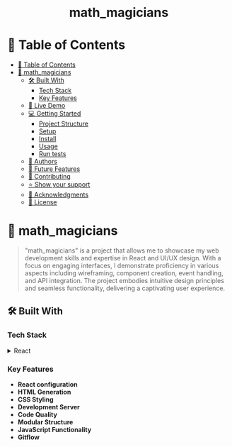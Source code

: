 <a name="readme-top"></a>

<div align="center">
  <br/>

  <h1><b>math_magicians</b></h1>

</div>

# 📗 Table of Contents

- [📗 Table of Contents](#-table-of-contents)
- [📖 math\_magicians ](#-math_magicians-)
  - [🛠 Built With ](#-built-with-)
    - [Tech Stack ](#tech-stack-)
    - [Key Features ](#key-features-)
  - [🚀 Live Demo ](#-live-demo-)
  - [💻 Getting Started ](#-getting-started-)
    - [Project Structure](#project-structure)
    - [Setup](#setup)
    - [Install](#install)
    - [Usage](#usage)
    - [Run tests](#run-tests)
  - [👥 Authors ](#-authors-)
  - [🔭 Future Features ](#-future-features-)
  - [🤝 Contributing ](#-contributing-)
  - [⭐️ Show your support ](#️-show-your-support-)
  - [🙏 Acknowledgments ](#-acknowledgments-)
  - [📝 License ](#-license-)

# 📖 math_magicians <a name="about-project"></a>

> "math_magicians" is a project that allows me to showcase my web development skills and expertise in React and UI/UX design. With a focus on engaging interfaces, I demonstrate proficiency in various aspects including wireframing, component creation, event handling, and API integration. The project embodies intuitive design principles and seamless functionality, delivering a captivating user experience.

## 🛠 Built With <a name="built-with"></a>

### Tech Stack <a name="tech-stack"></a>

<details>
  <summary>React</summary>
    <ul>
      <li>This project use <a href="https://react.dev/">React</a></li>
    </ul>
</details>



### Key Features <a name="key-features"></a>

-   **React configuration**
-   **HTML Generation**
-   **CSS Styling**
-   **Development Server**
-   **Code Quality**
-   **Modular Structure**
-   **JavaScript Functionality**
-   **Gitflow**


